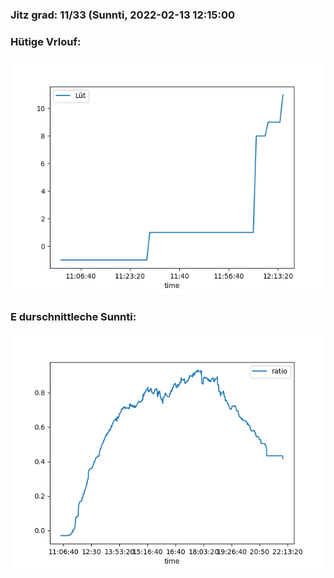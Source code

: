### Jitz grad: 11/33 (Sunnti, 2022-02-13 12:15:00

### Hütige Vrlouf:
![Graph](Today.png)

### E durschnittleche Sunnti:
![Graph](Sunnti.png)